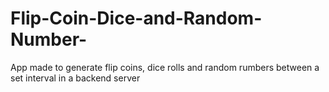# Flip-Coin-Dice-and-Random-Number-
App made to generate flip coins, dice rolls and random rumbers between a set interval in a backend server
